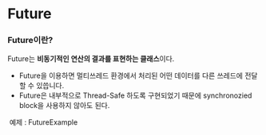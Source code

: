 # Future



### Future이란?

Future는 **비동기적인 연산의 결과를 표현하는 클래스**이다.

- Future을 이용하면 멀티쓰레드 환경에서 처리된 어떤 데이터를 다른 쓰레드에 전달할 수 있씁니다.
- Future은 내부적으로 Thread-Safe 하도록 구현되었기 때문에 synchronozied block을 사용하지 않아도 된다.



​	예제 : FutureExample

